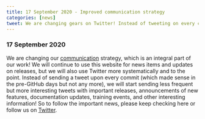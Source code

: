 ```yaml
---
title: 17 September 2020 - Improved communication strategy
categories: [news]
tweet: We are changing gears on Twitter! Instead of tweeting on every commit, we'll send less frequent but more interesting tweets about important releases, new features, and other contributions! Make sure to check https://github.com/fieldtrip & http://www.fieldtriptoolbox.org/discussion_list.
---
```


### 17 September 2020

We are changing our [communication](/development/guideline/communication) strategy, which is an integral part of our work! We will continue to use this website for news items and updates on releases, but we will also use Twitter more systematically and to the point. Instead of sending a tweet upon every commit (which made sense in the pre-GitHub days but not any more), we will start sending less frequent but more interesting tweets with important releases, announcements of new features, documentation updates, training events, and other interesting information! So to follow the important news, please keep checking here or follow us on [Twitter](https://twitter.com/fieldtriptoolbx).
